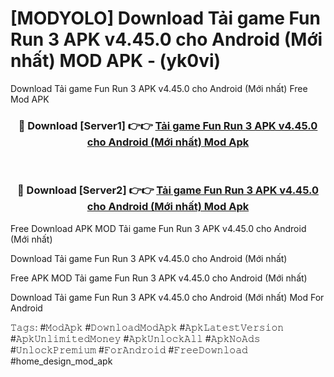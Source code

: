 # [MODYOLO] Download Tải game Fun Run 3 APK v4.45.0 cho Android (Mới nhất) MOD APK - (yk0vi)
Download Tải game Fun Run 3 APK v4.45.0 cho Android (Mới nhất) Free Mod APK

<div align="center">
<h3>🔴 Download [Server1] 👉👉 <a href="https://apk-comot.site?title=Tải_game_Fun_Run_3_APK_v4.45.0_cho_Android_(Mới_nhất)">Tải game Fun Run 3 APK v4.45.0 cho Android (Mới nhất) Mod Apk</a></h3><br>

<h3>🔴 Download [Server2] 👉👉 <a href="https://apk-comot.site?title=Tải_game_Fun_Run_3_APK_v4.45.0_cho_Android_(Mới_nhất)">Tải game Fun Run 3 APK v4.45.0 cho Android (Mới nhất) Mod Apk</a></h3>
</div>


Free Download APK MOD Tải game Fun Run 3 APK v4.45.0 cho Android (Mới nhất)

Download Tải game Fun Run 3 APK v4.45.0 cho Android (Mới nhất) 

Free APK MOD Tải game Fun Run 3 APK v4.45.0 cho Android (Mới nhất) 

Download Tải game Fun Run 3 APK v4.45.0 cho Android (Mới nhất) Mod For Android

𝚃𝚊𝚐𝚜: #𝙼𝚘𝚍𝙰𝚙𝚔 #𝙳𝚘𝚠𝚗𝚕𝚘𝚊𝚍𝙼𝚘𝚍𝙰𝚙𝚔 #𝙰𝚙𝚔𝙻𝚊𝚝𝚎𝚜𝚝𝚅𝚎𝚛𝚜𝚒𝚘𝚗 #𝙰𝚙𝚔𝚄𝚗𝚕𝚒𝚖𝚒𝚝𝚎𝚍𝙼𝚘𝚗𝚎𝚢 #𝙰𝚙𝚔𝚄𝚗𝚕𝚘𝚌𝚔𝙰𝚕𝚕 #𝙰𝚙𝚔𝙽𝚘𝙰𝚍𝚜 #𝚄𝚗𝚕𝚘𝚌𝚔𝙿𝚛𝚎𝚖𝚒𝚞𝚖 #𝙵𝚘𝚛𝙰𝚗𝚍𝚛𝚘𝚒𝚍 #𝙵𝚛𝚎𝚎𝙳𝚘𝚠𝚗𝚕𝚘𝚊𝚍 #home_design_mod_apk